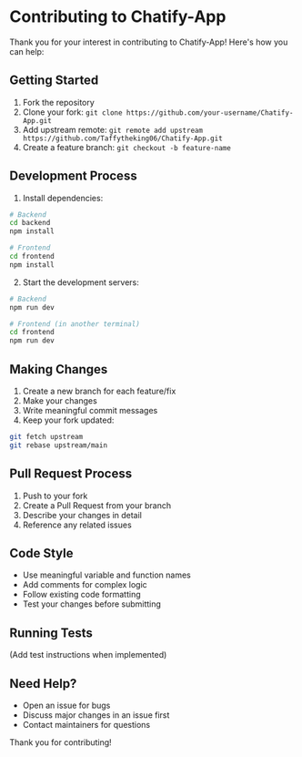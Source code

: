 # Contributing to Chatify-App

Thank you for your interest in contributing to Chatify-App! Here's how you can help:

## Getting Started

1. Fork the repository
2. Clone your fork: `git clone https://github.com/your-username/Chatify-App.git`
3. Add upstream remote: `git remote add upstream https://github.com/Taffytheking06/Chatify-App.git`
4. Create a feature branch: `git checkout -b feature-name`

## Development Process

1. Install dependencies:
```bash
# Backend
cd backend
npm install

# Frontend
cd frontend
npm install
```

2. Start the development servers:
```bash
# Backend
npm run dev

# Frontend (in another terminal)
cd frontend
npm run dev
```

## Making Changes

1. Create a new branch for each feature/fix
2. Make your changes
3. Write meaningful commit messages
4. Keep your fork updated:
```bash
git fetch upstream
git rebase upstream/main
```

## Pull Request Process

1. Push to your fork
2. Create a Pull Request from your branch
3. Describe your changes in detail
4. Reference any related issues

## Code Style

- Use meaningful variable and function names
- Add comments for complex logic
- Follow existing code formatting
- Test your changes before submitting

## Running Tests

(Add test instructions when implemented)

## Need Help?

- Open an issue for bugs
- Discuss major changes in an issue first
- Contact maintainers for questions

Thank you for contributing!